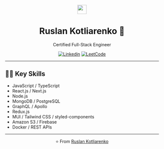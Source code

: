 <p align="center">
    <img src="https://github.com/ruslankotliar/ruslankotliar/blob/main/images/hi.gif" width="30px">
</p>

<h1 align="center">Ruslan Kotliarenko 👋</h1>
<p align="center">Certified Full-Stack Engineer</p>

<div align="center">

[![Linkedin](https://img.shields.io/badge/-LinkedIn-0077B5?style=for-the-badge&logo=Linkedin&logoColor=white)](https://www.linkedin.com/in/ruslan-kotliarenko)
[![LeetCode](https://img.shields.io/badge/-LeetCode-FFA116?style=for-the-badge&logo=LeetCode&logoColor=white)](https://leetcode.com/ruslan_kotliar/)

</div>

---

## 👨‍💻 Key Skills

- JavaScript / TypeScript
- React.js / Next.js
- Node.js
- MongoDB / PostgreSQL
- GraphQL / Apollo
- Redux.js
- MUI / Tailwind CSS / styled-components
- Amazon S3 / Firebase
- Docker / REST APIs

---

<div align="center">

⭐️ From [Ruslan Kotliarenko](https://github.com/ruslankotliar)

</div>
